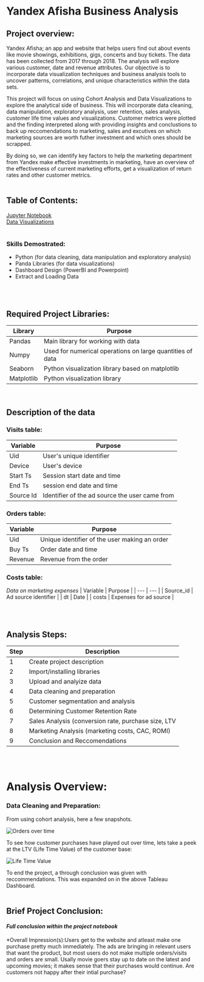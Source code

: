 # Yandex Afisha Business Analysis

## Project overview:

Yandex Afisha; an app and website that helps users find out about events like movie showings, exhibitions, gigs, concerts and buy tickets. The data has been collected from 2017 through 2018. The analysis will explore various customer, date and revenue attributes. Our objective is to incorporate data visualization techniques and business analysis tools to uncover patterns, correlations, and unique characteristics within the data sets.

This project will focus on using Cohort Analysis and Data Visualizations to explore the analytical side of business. This will incorporate data cleaning, data manipulation, exploratory analysis, user retention, sales analysis, customer life time values and visualizations. Customer metrics were plotted and the finding interpreted along with providing insights and conclustions to back up reccomendations to marketing, sales and excutives on which marketing sources are worth futher investment and which ones should be scrapped. 

By doing so, we can identify key factors to help the marketing department from Yandex make effective investments in marketing, have an overview of the effectiveness of current marketing efforts, get a visualization of return rates and other customer metrics.
<br></br>

## Table of Contents:
[Jupyter Notebook](https://github.com/julyndav/Business_Analytics/blob/main/BA_Yandex-Afisha.ipynb)<br>
[Data Visualizations](https://github.com/julyndav/Business_Analytics/tree/main/cohort_images)
<br></br>


### Skills Demostrated:
<ul>
<li>Python (for data cleaning, data manipulation and exploratory analysis)</li>
<li>Panda Libraries (for data visualizations)</li>
<li>Dashboard Design (PowerBI and Powerpoint)</li>
<li>Extract and Loading Data</li>
</ul>
<br></br>

## Required Project Libraries:
| Library |Purpose |
| --- | --- |
| Pandas | Main library for working with data |
| Numpy | Used for numerical operations on large quantities of data |
| Seaborn | Python visualization library based on matplotlib |
| Matplotlib | Python visualization library |
<br>

## Description of the data
<p></p>

### Visits table:
| Variable | Purpose |
| --- | --- |
| Uid | User's unique identifier |
| Device | User's device |
| Start Ts |Session start date and time |
| End Ts | session end date and time |
| Source Id | Identifier of the ad source the user came from |
<p></p>

### Orders table:
| Variable | Purpose |
| --- | --- |
| Uid | Unique identifier of the user making an order |
| Buy Ts | Order date and time |
| Revenue | Revenue from the order |
<p></p>

### Costs table: 
<i>Data on marketing expenses</i>
| Variable | Purpose |
| --- | --- |
| Source_id | Ad source identifier |
| dt | Date |
| costs | Expenses for ad source |
<p></p>
<br></br>

## Analysis Steps:
| Step |Description |
| --- | --- |
| 1 | Create project description |
| 2 | Import/installing libraries |
| 3 | Upload and analyize data |
| 4 | Data cleaning and preparation |
| 5 | Customer segmentation and analysis |
| 6 | Determining Customer Retention Rate |
| 7 | Sales Analysis (conversion rate, purchase size, LTV |
| 8 | Marketing Analysis (marketing costs, CAC, ROMI) |
| 9 | Conclusion and Reccomendations |

<br></br>

# Analysis Overview:

### Data Cleaning and Preparation:





From using cohort analysis, here a few snapshots.  <p>
![Orders over time](https://github.com/julyndav/Business_Analytics/blob/main/cohort_images/order%20over%20time.png)
<p>
<p></p>
To see how customer purchases have played out over time, lets take a peek at the LTV (Life Time Value) of the customer base:

![Life Time Value](https://github.com/julyndav/Business_Analytics/blob/main/cohort_images/LTV.png)

To end the project, a through conclusion was given with reccommendations. This was expanded on in the above Tableau Dashboard. 
<br></br>

## Brief Project Conclusion:
#### <i>Full conclusion within the project notebook</i>
*Overall Impression(s):Users get to the website and atleast make one purchase pretty much immediately. The ads are bringing in relevant users that want the product, but most users do not make multiple orders/visits and orders are small. Usally movie goers stay up to date on the latest and upcoming movies; it makes sense that their purchases would continue. Are customers not happy after their intial purchase?

